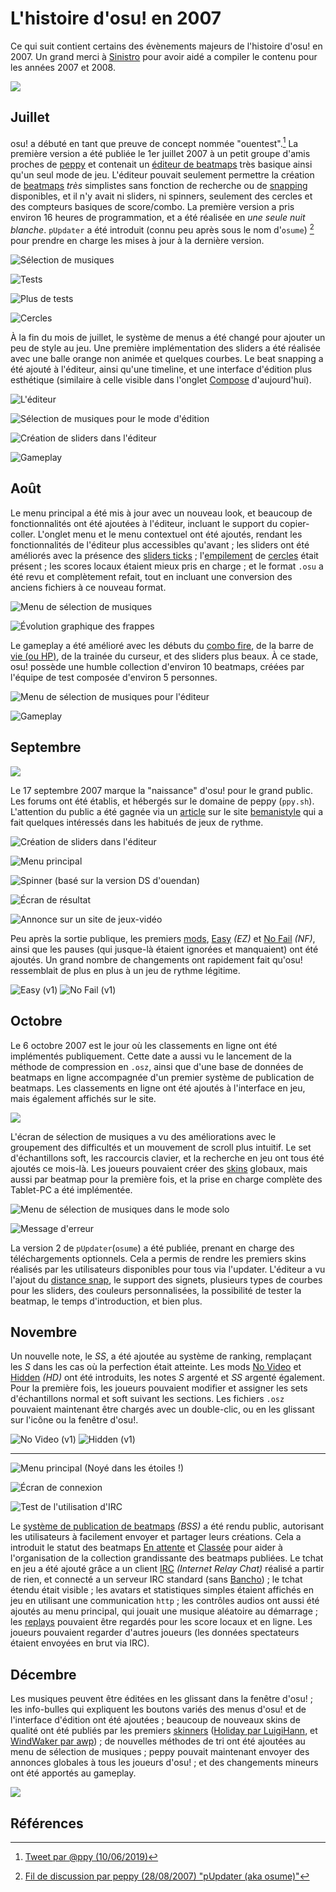 # L'histoire d'osu! en 2007

Ce qui suit contient certains des évènements majeurs de l'histoire d'osu! en 2007. Un grand merci à [Sinistro](https://osu.ppy.sh/users/5530) pour avoir aidé a compiler le contenu pour les années 2007 et 2008. 

![](img/2007.jpg)

## Juillet

osu! a débuté en tant que preuve de concept nommée "ouentest".[^ouentest] La première version a été publiée le 1er juillet 2007 à un petit groupe d'amis proches de [peppy](https://osu.ppy.sh/users/2) et contenait un [éditeur de beatmaps](/wiki/Client/Beatmap_editor) très basique ainsi qu'un seul mode de jeu. L'éditeur pouvait seulement permettre la création de [beatmaps](/wiki/Beatmap) *très* simplistes sans fonction de recherche ou de [snapping](/wiki/Beatmapping/Snapping) disponibles, et il n'y avait ni sliders, ni spinners, seulement des cercles et des compteurs basiques de score/combo. La première version a pris environ 16 heures de programmation, et a été réalisée en *une seule nuit blanche*. `pUpdater` a été introduit (connu peu après sous le nom d'`osume`) [^osume] pour prendre en charge les mises à jour à la dernière version.

![](img/2007-07_01.jpg "Sélection de musiques")

![](img/2007-07_02.jpg "Tests")

![](img/2007-07_03.jpg "Plus de tests")

![](img/2007-07_04.jpg "Cercles")

À la fin du mois de juillet, le système de menus a été changé pour ajouter un peu de style au jeu. Une première implémentation des sliders a été réalisée avec une balle orange non animée et quelques courbes. Le beat snapping a été ajouté à l'éditeur, ainsi qu'une timeline, et une interface d'édition plus esthétique (similaire à celle visible dans l'onglet [Compose](/wiki/Client/Beatmap_editor/Compose) d'aujourd'hui). 

![](img/2007-07_05.jpg "L'éditeur")

![](img/2007-07_06.jpg "Sélection de musiques pour le mode d'édition")

![](img/2007-07_07.jpg "Création de sliders dans l'éditeur")

![](img/2007-07_08.jpg "Gameplay")

## Août

Le menu principal a été mis à jour avec un nouveau look, et beaucoup de fonctionnalités ont été ajoutées à l'éditeur, incluant le support du copier-coller. L'onglet menu et le menu contextuel ont été ajoutés, rendant les fonctionnalités de l'éditeur plus accessibles qu'avant ; les sliders ont été améliorés avec la présence des [sliders ticks](/wiki/Gameplay/Hit_object/Slider/Slider_tick) ; l'[empilement](/wiki/Beatmapping/Mapping_techniques/Stack) de [cercles](/wiki/Gameplay/Hit_object/Hit_circle) était présent ; les scores locaux étaient mieux pris en charge ; et le format `.osu` a été revu et complètement refait, tout en incluant une conversion des anciens fichiers à ce nouveau format.

![](img/2007-08_01.jpg "Menu de sélection de musiques")

![](img/2007-08_02.jpg "Évolution graphique des frappes")

Le gameplay a été amélioré avec les débuts du [combo fire](/wiki/Gameplay/Combo_fire), de la barre de [vie (ou HP)](/wiki/Gameplay/Health), de la trainée du curseur, et des sliders plus beaux. À ce stade, osu! possède une humble collection d'environ 10 beatmaps, créées par l'équipe de test composée d'environ 5 personnes.

![](img/2007-08_03.jpg "Menu de sélection de musiques pour l'éditeur")

![](img/2007-08_04.jpg "Gameplay")

## Septembre

![](img/2007-09.jpg)

Le 17 septembre 2007 marque la "naissance" d'osu! pour le grand public. Les forums ont été établis, et hébergés sur le domaine de peppy (`ppy.sh`). L'attention du public a été gagnée via un [article](https://web.archive.org/web/20071221020801/http://www.bemanistyle.com/index.php?news_id=483) sur le site [bemanistyle](http://bemanistyle.com) qui a fait quelques intéressés dans les habitués de jeux de rythme.

![](img/2007-09_01.jpg "Création de sliders dans l'éditeur")

![](img/2007-09_02.jpg "Menu principal")

![](img/2007-09_03.jpg "Spinner \(basé sur la version DS d'ouendan\)")

![](img/2007-09_04.jpg "Écran de résultat")

![](img/2007-09_05.jpg "Annonce sur un site de jeux-vidéo")

Peu après la sortie publique, les premiers [mods](/wiki/Gameplay/Game_modifier), [Easy](/wiki/Gameplay/Game_modifier/Easy) *(EZ)* et [No Fail](/wiki/Gameplay/Game_modifier/No_Fail) *(NF)*, ainsi que les pauses (qui jusque-là étaient ignorées et manquaient) ont été ajoutés. Un grand nombre de changements ont rapidement fait qu'osu! ressemblait de plus en plus à un jeu de rythme légitime.

![](img/easy.png "Easy (v1)") ![](img/no_fail.png "No Fail (v1)")

## Octobre

Le 6 octobre 2007 est le jour où les classements en ligne ont été implémentés publiquement. Cette date a aussi vu le lancement de la méthode de compression en `.osz`, ainsi que d'une base de données de beatmaps en ligne accompagnée d'un premier système de publication de beatmaps. Les classements en ligne ont été ajoutés à l'interface en jeu, mais également affichés sur le site.

![](img/2007-10_01.jpg)

L'écran de sélection de musiques a vu des améliorations avec le groupement des difficultés et un mouvement de scroll plus intuitif. Le set d'échantillons soft, les raccourcis clavier, et la recherche en jeu ont tous été ajoutés ce mois-là. Les joueurs pouvaient créer des [skins](/wiki/Skinning) globaux, mais aussi par beatmap pour la première fois, et la prise en charge complète des Tablet-PC a été implémentée.

![](img/2007-10_02.jpg "Menu de sélection de musiques dans le mode solo")

![](img/2007-10_03.jpg "Message d'erreur")

La version 2 de `pUpdater`(`osume`) a été publiée, prenant en charge des téléchargements optionnels. Cela a permis de rendre les premiers skins réalisés par les utilisateurs disponibles pour tous via l'updater. L'éditeur a vu l'ajout du [distance snap](/wiki/Client/Beatmap_editor/Distance_snap), le support des signets, plusieurs types de courbes pour les sliders, des couleurs personnalisées, la possibilité de tester la beatmap, le temps d'introduction, et bien plus.

## Novembre

Un nouvelle note, le *SS*, a été ajoutée au système de ranking, remplaçant les *S* dans les cas où la perfection était atteinte. Les mods [No Video](/wiki/Gameplay/Game_modifier/No_Video) et [Hidden](/wiki/Gameplay/Game_modifier/Hidden) *(HD)* ont été introduits, les notes *S* argenté et *SS* argenté également. Pour la première fois, les joueurs pouvaient modifier et assigner les sets d'échantillons normal et soft suivant les sections. Les fichiers `.osz` pouvaient maintenant être chargés avec un double-clic, ou en les glissant sur l'icône ou la fenêtre d'osu!.

![](img/no_video.png "No Video \(v1\)") ![](img/hidden.png "Hidden \(v1\)")

---

![](img/2007-11_01.jpg "Menu principal \(Noyé dans les étoiles !\)")

![](img/2007-11_02.jpg "Écran de connexion")

![](img/2007-11_03.jpg "Test de l'utilisation d'IRC")

Le [système de publication de beatmaps](/wiki/Beatmapping/Beatmap_submission) *(BSS)* a été rendu public, autorisant les utilisateurs à facilement envoyer et partager leurs créations. Cela a introduit le statut des beatmaps [En attente](/wiki/Beatmap/Category#work-in-progress-et-en-attente) et [Classée](/wiki/Beatmap/Category#classée) pour aider à l'organisation de la collection grandissante des beatmaps publiées. Le tchat en jeu a été ajouté grâce a un client [IRC](/wiki/Community/Internet_Relay_Chat) *(Internet Relay Chat)* réalisé a partir de rien, et connecté a un serveur IRC standard (sans [Bancho](/wiki/Bancho_(server))) ; le tchat étendu était visible ; les avatars et statistiques simples étaient affichés en jeu en utilisant une communication `http` ; les contrôles audios ont aussi été ajoutés au menu principal, qui jouait une musique aléatoire au démarrage ; les [replays](/wiki/Gameplay/Replay) pouvaient être regardés pour les score locaux et en ligne. Les joueurs pouvaient regarder d'autres joueurs (les données spectateurs étaient envoyées en brut via IRC).

## Décembre

Les musiques peuvent être éditées en les glissant dans la fenêtre d'osu! ; les info-bulles qui expliquent les boutons variés des menus d'osu! et de l'interface d'édition ont été ajoutées ; beaucoup de nouveaux skins de qualité ont été publiés par les premiers [skinners](/wiki/Skinning/Skinner) ([Holiday par LuigiHann](https://osu.ppy.sh/community/forums/topics/1139), et [WindWaker par awp](https://osu.ppy.sh/community/forums/topics/761)) ; de nouvelles méthodes de tri ont été ajoutées au menu de sélection de musiques ; peppy pouvait maintenant envoyer des annonces globales à tous les joueurs d'osu! ; et des changements mineurs ont été apportés au gameplay.

![](img/2007-12_01.jpg)

## Références

[^ouentest]: [Tweet par @ppy (10/06/2019)](https://twitter.com/ppy/status/1141394137637249025?s=20)
[^osume]: [Fil de discussion par peppy (28/08/2007) "pUpdater (aka osume)"](https://osu.ppy.sh/community/forums/topics/4?n=1)
